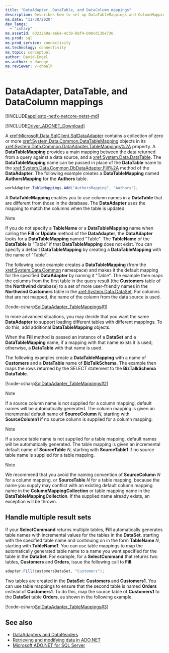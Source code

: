 ```yaml
---
title: "DataAdapter, DataTable, and DataColumn mappings"
description: Describes how to set up DataTableMappings and ColumnMappings for a DataAdapter.
ms.date: "11/30/2020"
dev_langs: 
  - "csharp"
ms.assetid: d023260a-a66a-4c39-b8f4-090cd130e730
ms.prod: sql
ms.prod_service: connectivity
ms.technology: connectivity
ms.topic: conceptual
author: David-Engel
ms.author: v-daenge
ms.reviewer: v-chmalh
---
```

# DataAdapter, DataTable, and DataColumn mappings

[!INCLUDE[appliesto-netfx-netcore-netst-md](../../includes/appliesto-netfx-netcore-netst-md.md)]

[!INCLUDE[Driver_ADONET_Download](../../includes/driver_adonet_download.md)]

A <xref:Microsoft.Data.SqlClient.SqlDataAdapter> contains a collection of zero or more <xref:System.Data.Common.DataTableMapping> objects in its <xref:System.Data.Common.DataAdapter.TableMappings%2A> property. A **DataTableMapping** provides a main mapping between the data returned from a query against a data source, and a <xref:System.Data.DataTable>. The **DataTableMapping** name can be passed in place of the **DataTable** name to the <xref:System.Data.Common.DbDataAdapter.Fill%2A> method of the **DataAdapter**. The following example creates a **DataTableMapping** named **AuthorsMapping** for the **Authors** table.

```csharp
workAdapter.TableMappings.Add("AuthorsMapping", "Authors");
```

A **DataTableMapping** enables you to use column names in a **DataTable** that are different from those in the database. The **DataAdapter** uses the mapping to match the columns when the table is updated.

> [!NOTE]
> If you do not specify a **TableName** or a **DataTableMapping** name when calling the **Fill** or **Update** method of the **DataAdapter**, the **DataAdapter** looks for a **DataTableMapping** named "Table". The **TableName** of the **DataTable** is "Table" if that **DataTableMapping** does not exist. You can specify a default **DataTableMapping** by creating a **DataTableMapping** with the name of "Table".

The following code example creates a **DataTableMapping** (from the <xref:System.Data.Common> namespace) and makes it the default mapping for the specified **DataAdapter** by naming it "Table". The example then maps the columns from the first table in the query result (the **Customers** table of the **Northwind** database) to a set of more user-friendly names in the **Northwind Customers** table in the <xref:System.Data.DataSet>. For columns that are not mapped, the name of the column from the data source is used.

[!code-csharp[SqlDataAdapter_TableMappings#1](~/../sqlclient/doc/samples/SqlDataAdapter_TableMappings.cs#1)]

In more advanced situations, you may decide that you want the same **DataAdapter** to support loading different tables with different mappings. To do this, add additional **DataTableMapping** objects.

When the **Fill** method is passed an instance of a **DataSet** and a **DataTableMapping** name, if a mapping with that name exists it is used; otherwise, a **DataTable** with that name is used.

The following examples create a **DataTableMapping** with a name of **Customers** and a **DataTable** name of **BizTalkSchema**. The example then maps the rows returned by the SELECT statement to the **BizTalkSchema** **DataTable**.

[!code-csharp[SqlDataAdapter_TableMappings#2](~/../sqlclient/doc/samples/SqlDataAdapter_TableMappings.cs#2)]

> [!NOTE]
> If a source column name is not supplied for a column mapping, default names will be automatically generated. The column mapping is given an incremental default name of **SourceColumn** *N,* starting with **SourceColumn1** if no source column is supplied for a column mapping.

> [!NOTE]
> If a source table name is not supplied for a table mapping, default names will be automatically generated. The table mapping is given an incremental default name of **SourceTable** *N*, starting with **SourceTable1** if no source table name is supplied for a table mapping.

> [!NOTE]
> We recommend that you avoid the naming convention of **SourceColumn** *N* for a column mapping, or **SourceTable** *N* for a table mapping, because the name you supply may conflict with an existing default column mapping name in the **ColumnMappingCollection** or table mapping name in the **DataTableMappingCollection**. If the supplied name already exists, an exception will be thrown.

## Handle multiple result sets

If your **SelectCommand** returns multiple tables, **Fill** automatically generates table names with incremental values for the tables in the **DataSet**, starting with the specified table name and continuing on in the form **TableName** *N*, starting with **TableName1**. You can use table mappings to map the automatically generated table name to a name you want specified for the table in the **DataSet**. For example, for a **SelectCommand** that returns two tables, **Customers** and **Orders**, issue the following call to **Fill**.

```csharp
adapter.Fill(customersDataSet, "Customers");
```

Two tables are created in the **DataSet**: **Customers** and **Customers1**. You can use table mappings to ensure that the second table is named **Orders** instead of **Customers1**. To do this, map the source table of **Customers1** to the **DataSet** table **Orders**, as shown in the following example.

[!code-csharp[SqlDataAdapter_TableMappings#3](~/../sqlclient/doc/samples/SqlDataAdapter_TableMappings.cs#3)]

## See also

- [DataAdapters and DataReaders](dataadapters-datareaders.md)
- [Retrieving and modifying data in ADO.NET](retrieving-modifying-data.md)
- [Microsoft ADO.NET for SQL Server](microsoft-ado-net-sql-server.md)

